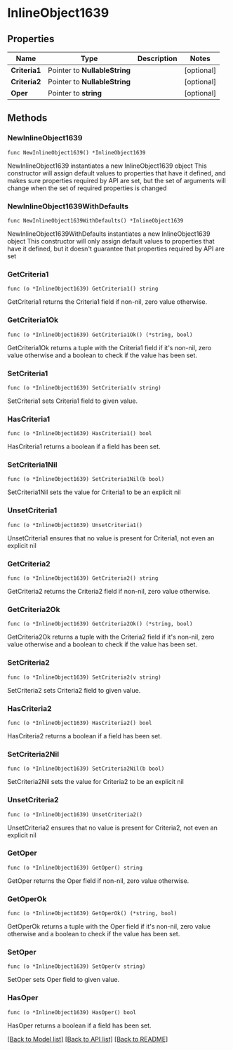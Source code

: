 # InlineObject1639

## Properties

Name | Type | Description | Notes
------------ | ------------- | ------------- | -------------
**Criteria1** | Pointer to **NullableString** |  | [optional] 
**Criteria2** | Pointer to **NullableString** |  | [optional] 
**Oper** | Pointer to **string** |  | [optional] 

## Methods

### NewInlineObject1639

`func NewInlineObject1639() *InlineObject1639`

NewInlineObject1639 instantiates a new InlineObject1639 object
This constructor will assign default values to properties that have it defined,
and makes sure properties required by API are set, but the set of arguments
will change when the set of required properties is changed

### NewInlineObject1639WithDefaults

`func NewInlineObject1639WithDefaults() *InlineObject1639`

NewInlineObject1639WithDefaults instantiates a new InlineObject1639 object
This constructor will only assign default values to properties that have it defined,
but it doesn't guarantee that properties required by API are set

### GetCriteria1

`func (o *InlineObject1639) GetCriteria1() string`

GetCriteria1 returns the Criteria1 field if non-nil, zero value otherwise.

### GetCriteria1Ok

`func (o *InlineObject1639) GetCriteria1Ok() (*string, bool)`

GetCriteria1Ok returns a tuple with the Criteria1 field if it's non-nil, zero value otherwise
and a boolean to check if the value has been set.

### SetCriteria1

`func (o *InlineObject1639) SetCriteria1(v string)`

SetCriteria1 sets Criteria1 field to given value.

### HasCriteria1

`func (o *InlineObject1639) HasCriteria1() bool`

HasCriteria1 returns a boolean if a field has been set.

### SetCriteria1Nil

`func (o *InlineObject1639) SetCriteria1Nil(b bool)`

 SetCriteria1Nil sets the value for Criteria1 to be an explicit nil

### UnsetCriteria1
`func (o *InlineObject1639) UnsetCriteria1()`

UnsetCriteria1 ensures that no value is present for Criteria1, not even an explicit nil
### GetCriteria2

`func (o *InlineObject1639) GetCriteria2() string`

GetCriteria2 returns the Criteria2 field if non-nil, zero value otherwise.

### GetCriteria2Ok

`func (o *InlineObject1639) GetCriteria2Ok() (*string, bool)`

GetCriteria2Ok returns a tuple with the Criteria2 field if it's non-nil, zero value otherwise
and a boolean to check if the value has been set.

### SetCriteria2

`func (o *InlineObject1639) SetCriteria2(v string)`

SetCriteria2 sets Criteria2 field to given value.

### HasCriteria2

`func (o *InlineObject1639) HasCriteria2() bool`

HasCriteria2 returns a boolean if a field has been set.

### SetCriteria2Nil

`func (o *InlineObject1639) SetCriteria2Nil(b bool)`

 SetCriteria2Nil sets the value for Criteria2 to be an explicit nil

### UnsetCriteria2
`func (o *InlineObject1639) UnsetCriteria2()`

UnsetCriteria2 ensures that no value is present for Criteria2, not even an explicit nil
### GetOper

`func (o *InlineObject1639) GetOper() string`

GetOper returns the Oper field if non-nil, zero value otherwise.

### GetOperOk

`func (o *InlineObject1639) GetOperOk() (*string, bool)`

GetOperOk returns a tuple with the Oper field if it's non-nil, zero value otherwise
and a boolean to check if the value has been set.

### SetOper

`func (o *InlineObject1639) SetOper(v string)`

SetOper sets Oper field to given value.

### HasOper

`func (o *InlineObject1639) HasOper() bool`

HasOper returns a boolean if a field has been set.


[[Back to Model list]](../README.md#documentation-for-models) [[Back to API list]](../README.md#documentation-for-api-endpoints) [[Back to README]](../README.md)


